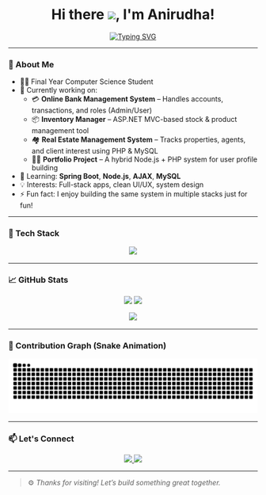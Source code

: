 <h1 align="center">
  Hi there <img src="https://media.giphy.com/media/hvRJCLFzcasrR4ia7z/giphy.gif" width="35">, I'm Anirudha!
</h1>

<p align="center">
  <a href="https://github.com/Ani0811">
    <img src="https://readme-typing-svg.demolab.com?font=Fira+Code&size=22&pause=1000&center=true&vCenter=true&width=435&lines=Final+Year+CS+Student;Spring+Boot+%7C+PHP+%7C+ASP.NET+MVC;Passionate+about+Web+Dev+%F0%9F%92%BB;Open+to+collaborate+on+projects+%F0%9F%91%A5" alt="Typing SVG" />
  </a>
</p>

---

### 🚀 About Me

- 🧑‍💻 Final Year Computer Science Student
- 🔭 Currently working on:
  - 💳 **Online Bank Management System** – Handles accounts, transactions, and roles (Admin/User)
  - 📦 **Inventory Manager** – ASP.NET MVC-based stock & product management tool
  - 🏘️ **Real Estate Management System** – Tracks properties, agents, and client interest using PHP & MySQL
  - 🧑‍💼 **Portfolio Project** – A hybrid Node.js + PHP system for user profile building
- 🌱 Learning: **Spring Boot**, **Node.js**, **AJAX**, **MySQL**
- 💡 Interests: Full-stack apps, clean UI/UX, system design
- ⚡ Fun fact: I enjoy building the same system in multiple stacks just for fun!

---

### 💼 Tech Stack

<p align="center">
  <img src="https://skillicons.dev/icons?i=java,spring,php,mysql,js,bootstrap,html,css,git,vscode,eclipse" />
</p>

---

### 📈 GitHub Stats

<p align="center">
  <img width="48%" src="https://github-readme-stats.vercel.app/api?username=Ani0811&show_icons=true&theme=tokyonight" />
  <img width="48%" src="https://github-readme-streak-stats.herokuapp.com/?user=Ani0811&theme=tokyonight" />
</p>

<p align="center">
  <img width="48%" src="https://github-readme-stats.vercel.app/api/top-langs/?username=Ani0811&layout=compact&theme=tokyonight" />
</p>

---

### 🐍 Contribution Graph (Snake Animation)

<p align="center">
  <img src="https://github.com/Ani0811/Ani0811/raw/output/github-contribution-grid-snake.svg" alt="Snake animation" />
</p>


---

### 📫 Let's Connect

<p align="center">
  <a href="mailto:anirudha.basuthakur@gmail.com">
    <img src="https://img.shields.io/badge/Email-D14836?style=for-the-badge&logo=gmail&logoColor=white">
  </a>
  <a href="https://www.linkedin.com/in/anirudha-basu-thakur-686aa8253/">
    <img src="https://img.shields.io/badge/LinkedIn-blue?style=for-the-badge&logo=linkedin&logoColor=white">
  </a>
</p>

---

> ⚙️ *Thanks for visiting! Let’s build something great together.*
